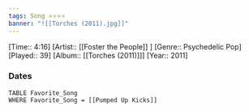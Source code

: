 ```yaml
---
tags: Song ⭐⭐⭐⭐ 
banner: "![[Torches (2011).jpg]]"
---
```

[Time:: 4:16]
[Artist:: [[Foster the People]] ]
[Genre:: Psychedelic Pop]
[Played:: 39]
[Album:: [[Torches (2011)]]]
[Year:: 2011]
### Dates
````dataview
TABLE Favorite_Song
WHERE Favorite_Song = [[Pumped Up Kicks]]
````